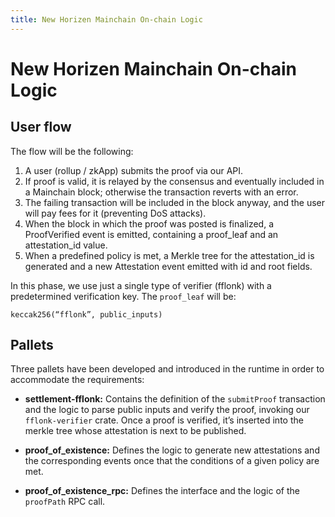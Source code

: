 ```yaml
---
title: New Horizen Mainchain On-chain Logic
---
```


# New Horizen Mainchain On-chain Logic

## User flow
The flow will be the following:

1. A user (rollup / zkApp) submits the proof via our API.
2. If proof is valid, it is relayed by the consensus and eventually included in a Mainchain block; otherwise the transaction reverts with an error.
3. The failing transaction will be included in the block anyway, and the user will pay fees for it (preventing DoS attacks).
4. When the block in which the proof was posted is finalized,  a ProofVerified event is emitted, containing a proof_leaf and an attestation_id value.
5. When a predefined policy is met, a Merkle tree for the attestation_id is generated and a new Attestation event emitted with id and root fields.


In this phase, we use just a single type of verifier (fflonk) with a predetermined verification key. The `proof_leaf` will be:

```
keccak256(“fflonk”, public_inputs)
```

## Pallets
Three pallets have been developed and introduced in the runtime in order to accommodate the requirements:


- **settlement-fflonk:** Contains the definition of the `submitProof` transaction and the logic to parse public inputs and verify the proof, invoking our `fflonk-verifier` crate. Once a proof is verified, it’s inserted into the merkle tree whose attestation is next to be published.


- **proof_of_existence:** Defines the logic to generate new attestations and the corresponding events once that the conditions of a given policy are met.


- **proof_of_existence_rpc:** Defines the interface and the logic of the `proofPath` RPC call.
